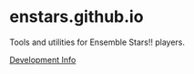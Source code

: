 # enstars.github.io

Tools and utilities for Ensemble Stars!! players. 

[Development Info](development.md)